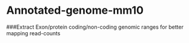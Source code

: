 # Annotated-genome-mm10
###Extract Exon/protein coding/non-coding genomic ranges for better mapping read-counts

